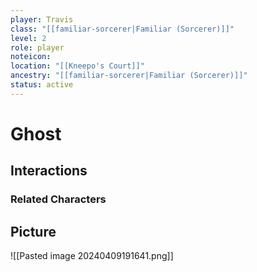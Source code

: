 ```yaml
---
player: Travis
class: "[[familiar-sorcerer|Familiar (Sorcerer)]]"
level: 2
role: player
noteicon: 
location: "[[Kneepo's Court]]"
ancestry: "[[familiar-sorcerer|Familiar (Sorcerer)]]"
status: active
---
```


# Ghost

## Interactions


### Related Characters

## Picture
![[Pasted image 20240409191641.png]]
